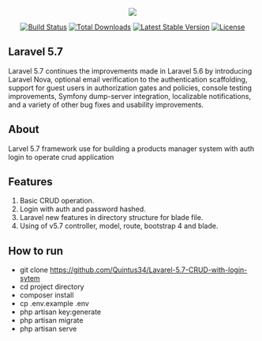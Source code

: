 <p align="center"><img src="https://laravel.com/assets/img/components/logo-laravel.svg"></p>

<p align="center">
<a href="https://travis-ci.org/laravel/framework"><img src="https://travis-ci.org/laravel/framework.svg" alt="Build Status"></a>
<a href="https://packagist.org/packages/laravel/framework"><img src="https://poser.pugx.org/laravel/framework/d/total.svg" alt="Total Downloads"></a>
<a href="https://packagist.org/packages/laravel/framework"><img src="https://poser.pugx.org/laravel/framework/v/stable.svg" alt="Latest Stable Version"></a>
<a href="https://packagist.org/packages/laravel/framework"><img src="https://poser.pugx.org/laravel/framework/license.svg" alt="License"></a>
</p>

## Laravel 5.7
Laravel 5.7 continues the improvements made in Laravel 5.6 by introducing Laravel Nova, optional email verification to the authentication scaffolding, support for guest users in authorization gates and policies, console testing improvements, Symfony dump-server integration, localizable notifications, and a variety of other bug fixes and usability improvements.


## About 
Larvel 5.7 framework use for building a products manager system with auth login to operate crud application

## Features 
1. Basic CRUD operation.
2. Login with auth and password hashed.
3. Laravel new features in directory structure for blade file.
4. Using of v5.7 controller, model, route, bootstrap 4 and blade.

## How to run

* git clone https://github.com/Quintus34/Lavarel-5.7-CRUD-with-login-sytem
* cd project directory
* composer install
* cp .env.example .env
* php artisan key:generate
* php artisan migrate
* php artisan serve

